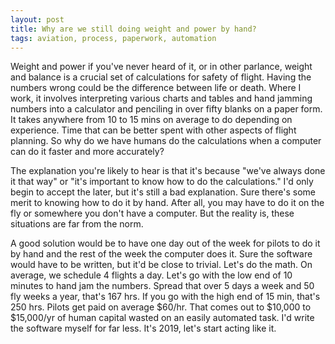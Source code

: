 ```yaml
---
layout: post
title: Why are we still doing weight and power by hand?
tags: aviation, process, paperwork, automation
---
```


Weight and power if you've never heard of it, or in other parlance, weight and
balance is a crucial set of calculations for safety of flight.  Having the
numbers wrong could be the difference between life or death.  Where I work, it
involves interpreting various charts and tables and hand jamming numbers into a
calculator and penciling in over fifty blanks on a paper form. It takes anywhere
from 10 to 15 mins on average to do depending on experience. Time that can be
better spent with other aspects of flight planning. So why do we have humans do
the calculations when a computer can do it faster and more accurately?

The explanation you're likely to hear is that it's because "we've always done it
that way" or "it's important to know how to do the calculations."  I'd only
begin to accept the later, but it's still a bad explanation.  Sure there's some
merit to knowing how to do it by hand.  After all, you may have to do it on the
fly or somewhere you don't have a computer. But the reality is, these situations
are far from the norm.

A good solution would be to have one day out of the week for pilots to do it by
hand and the rest of the week the computer does it.  Sure the software would
have to be written, but it'd be close to trivial. Let's do the math.  On
average, we schedule 4 flights a day.  Let's go with the low end of 10 minutes
to hand jam the numbers.  Spread that over 5 days a week and 50 fly weeks a
year, that's 167 hrs.  If you go with the high end of 15 min, that's 250 hrs.
Pilots get paid on average $60/hr. That comes out to $10,000 to $15,000/yr of
human capital wasted on an easily automated task. I'd write the software myself
for far less.  It's 2019, let's start acting like it.
